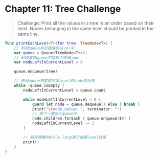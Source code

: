 # Chapter 11: Tree Challenge

> Challenge: Print all the values in a tree in an order based on their level. Nodes belonging in the same level should be printed in the same line.
>

```swift
func printEachLevel<T>(for tree: TreeNode<T>) {
    // 利用queue來記錄當前level中
    var queue = Queue<TreeNode<T>>()
    // 紀錄當前queue中還剩下幾個node
    var nodeLeftInCurrentLevel = 0

    queue.enqueue(tree)

    // 透過quene把當前同個level的node抓出來
    while !queue.isEmpty {
        nodeLeftInCurrentLevel = queue.count

        while nodeLeftInCurrentLevel > 0 {
            guard let node = queue.dequeue() else { break }
            print("\(node.value) ", terminator: "")
            // 將下一層加入queue中
            node.children.forEach { queue.enqueue($0) }
            nodeLeftInCurrentLevel -= 1
        }

        // 結束裡層的while loop表示當層level結束
        print()
    }
}
```

